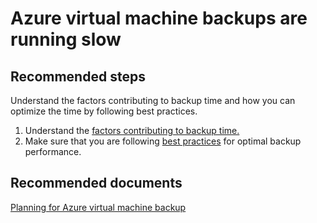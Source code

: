 <properties
	pageTitle="Azure virtual machine backups are running slow"
	description="VM backup performance"
	service="microsoft.recoveryservices"
	resource="vaults"
	authors="trinadhk"
	displayOrder="3"
	selfHelpType="resource"
	supportTopicIds=""
	resourceTags=""
	productPesIds=""
	cloudEnvironments="public"
/>

# Azure virtual machine backups are running slow

## **Recommended steps**
Understand the factors contributing to backup time and how you can optimize the time by following best practices. 

1. Understand the [factors contributing to backup time.](https://azure.microsoft.com/documentation/articles/backup-azure-vms-introduction/#total-vm-backup-time)
2. Make sure that you are following [best practices](https://azure.microsoft.com/documentation/articles/backup-azure-vms-introduction/#best-practices) for optimal backup performance. 

## **Recommended documents**
[Planning for Azure virtual machine backup](https://azure.microsoft.com/documentation/articles/backup-azure-vms-introduction/)<br>
